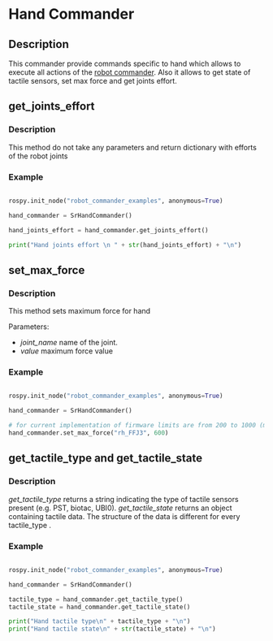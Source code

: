 # Hand Commander
 
## Description

This commander provide commands specific to hand which allows to execute all actions of the [robot commander](RobotCommander.md).
Also it allows to get state of tactile sensors, set max force and get joints effort.

## get_joints_effort

### Description 

This method do not take any parameters and return dictionary with efforts of the robot joints

### Example

```python

rospy.init_node("robot_commander_examples", anonymous=True)

hand_commander = SrHandCommander()

hand_joints_effort = hand_commander.get_joints_effort()

print("Hand joints effort \n " + str(hand_joints_effort) + "\n")
```

## set_max_force

### Description

  This method sets maximum force for hand
 
Parameters:
 
  * *joint_name* name of the joint.
  * *value* maximum force value

### Example

```python

rospy.init_node("robot_commander_examples", anonymous=True)

hand_commander = SrHandCommander()

# for current implementation of firmware limits are from 200 to 1000 (measured in custom units) 
hand_commander.set_max_force("rh_FFJ3", 600)
```

## get_tactile_type and get_tactile_state

### Description

*get_tactile_type* returns a string indicating the type of tactile sensors present (e.g. PST, biotac, UBI0). 
*get_tactile_state* returns an object containing tactile data. The structure of the data is different for every tactile_type .

### Example

```python

rospy.init_node("robot_commander_examples", anonymous=True)

hand_commander = SrHandCommander()

tactile_type = hand_commander.get_tactile_type()
tactile_state = hand_commander.get_tactile_state()

print("Hand tactile type\n" + tactile_type + "\n")
print("Hand tactile state\n" + str(tactile_state) + "\n")
```
